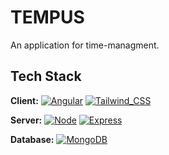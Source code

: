 
# TEMPUS

An application for time-managment.


## Tech Stack

**Client:** [![Angular](https://img.shields.io/badge/Angular-DD0031?style=for-the-badge&logo=angular&logoColor=white)](https://angular.io/) 
[![Tailwind_CSS](https://img.shields.io/badge/Tailwind_CSS-38B2AC?style=for-the-badge&logo=tailwind-css&logoColor=white)](https://tailwindcss.com/)

**Server:** [![Node](https://img.shields.io/badge/Node.js-43853D?style=for-the-badge&logo=node.js&logoColor=white)](https://nodejs.org/en)
[![Express](https://img.shields.io/badge/Express.js-404D59?style=for-the-badge)](https://expressjs.com/)

**Database:** [![MongoDB](https://img.shields.io/badge/MongoDB-4EA94B?style=for-the-badge&logo=mongodb&logoColor=white)](https://www.mongodb.com/)

